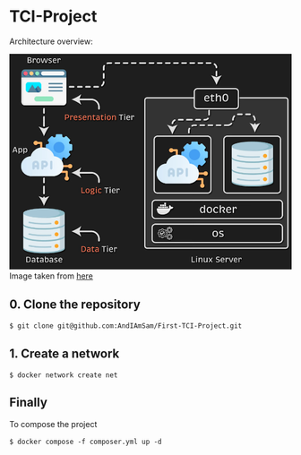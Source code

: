 # TCI-Project

Architecture overview:

![Architecture overview.](./arch.png)
Image taken from [here](https://youtu.be/fBRgw5dyBd4?si=1PH_7EiOyqWtRboY)

## 0. Clone the repository
```
$ git clone git@github.com:AndIAmSam/First-TCI-Project.git
```


## 1. Create a network
```
$ docker network create net
```


## Finally
To compose the project
```
$ docker compose -f composer.yml up -d
```